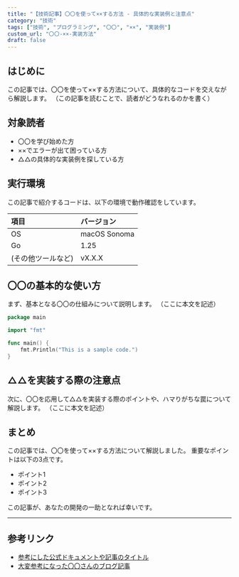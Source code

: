 ```yaml
---
title: "【技術記事】〇〇を使って××する方法 - 具体的な実装例と注意点"
category: "技術"
tags: ["技術", "プログラミング", "〇〇", "××", "実装例"]
custom_url: "〇〇-××-実装方法"
draft: false
---
```


## はじめに

この記事では、〇〇を使って××する方法について、具体的なコードを交えながら解説します。
（この記事を読むことで、読者がどうなれるのかを書く）

## 対象読者

* 〇〇を学び始めた方
* ××でエラーが出て困っている方
* △△の具体的な実装例を探している方

## 実行環境

この記事で紹介するコードは、以下の環境で動作確認をしています。

| 項目 | バージョン |
| :--- | :--- |
| OS | macOS Sonoma |
| Go | 1.25 |
| (その他ツールなど) | vX.X.X |

## 〇〇の基本的な使い方

まず、基本となる〇〇の仕組みについて説明します。
（ここに本文を記述）

```go:main.go
package main

import "fmt"

func main() {
    fmt.Println("This is a sample code.")
}
```

## △△を実装する際の注意点

次に、〇〇を応用して△△を実装する際のポイントや、ハマりがちな罠について解説します。
（ここに本文を記述）

## まとめ

この記事では、〇〇を使って××する方法について解説しました。
重要なポイントは以下の3点です。

  * ポイント1
  * ポイント2
  * ポイント3

この記事が、あなたの開発の一助となれば幸いです。

-----

## 参考リンク

  - [参考にした公式ドキュメントや記事のタイトル](https://www.google.com/search?q=%E5%8F%82%E8%80%83URL)
  - [大変参考になった〇〇さんのブログ記事](https://www.google.com/search?q=%E5%8F%82%E8%80%83URL)


